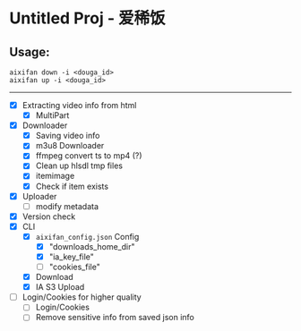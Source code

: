 # Untitled Proj - 爱稀饭

## Usage:

```shell
aixifan down -i <douga_id>
aixifan up -i <douga_id>
```

---

- [x] Extracting video info from html
    - [x] MultiPart
- [x] Downloader
    - [x] Saving video info
    - [x] m3u8 Downloader
    - [x] ffmpeg convert ts to mp4 (?)
    - [x] Clean up hlsdl tmp files
    - [x] itemimage
    - [x] Check if item exists
- [x] Uploader
    - [ ] modify metadata
- [x] Version check
- [x] CLI
    - [X] `aixifan_config.json` Config
        - [x] "downloads_home_dir"
        - [x] "ia_key_file"
        - [ ] "cookies_file"
    - [x] Download
    - [x] IA S3 Upload
- [ ] Login/Cookies for higher quality
    - [ ] Login/Cookies
    - [ ] Remove sensitive info from saved json info